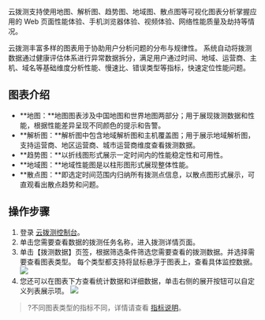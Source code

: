 云拨测支持使用地图、解析图、趋势图、地域图、散点图等可视化图表分析掌握应用的 Web 页面性能体验、手机浏览器体验、视频体验、网络性能质量及劫持等情况。

云拨测丰富多样的图表用于协助用户分析问题的分布与规律性。
系统自动将拨测数据通过健康评估体系进行异常数据拆分，满足用户通过时间、地域、运营商、主机、域名等基础维度分析性能、慢速比、错误类型等指标，快速定位性能问题。

## 图表介绍

- **地图：**地图图表涉及中国地图和世界地图两部分；用于展现拨测数据和性能，根据性能差异呈现不同颜色的提示和告警。
- **解析图：**解析图中包含地域解析图和主机覆盖图；用于展示地域解析图，支持运营商、地区运营商、城市运营商维度查看拨测数据。
- **趋势图：**以折线图形式展示一定时间内的性能稳定性和可用性。
- **地域图：**地域性能图是以柱形图形式展现整体性能。
- **散点图：**即选定时间范围内归纳所有拨测点信息，以散点图形式展示，可直观看出散点趋势和问题。

## 操作步骤

1. 登录 [云拨测控制台](https://console.cloud.tencent.com/catpro)。
2. 单击您需要查看数据的拨测任务名称，进入拨测详情页面。
3. 单击【拨测数据】页签，根据筛选条件筛选您需要查看的拨测数据。并选择需要查看图表类型。
   每个类型都支持将鼠标悬浮于图表上，查看具体监控数据。
   ![](https://main.qcloudimg.com/raw/4de04b960c2681b6cc74484c32dfc2d8.png)
4. 您还可以在图表下方查看统计数据和详细数据，单击右侧的展开按钮可以自定义列表展示项。
   ![](https://main.qcloudimg.com/raw/8f2e2ee2cdf60a2f910c9e99a8b5ecca.png)
> ?不同图表类型的指标不同，详情请查看 [指标说明]()。
